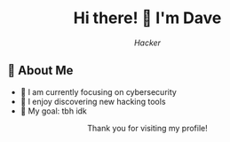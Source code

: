 <h1 align="center">Hi there! 👋 I'm Dave</h1>

<p align="center">
  <i>Hacker</i>
</p>

## 🌟 About Me

- 🌱 I am currently focusing on cybersecurity
- 🔨 I enjoy discovering new hacking tools
- 🎯 My goal: tbh idk

<p align="center">
   Thank you for visiting my profile! 
</p>

